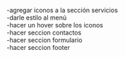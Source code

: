 -agregar iconos a la sección servicios <br>
-darle estilo al menú <br>
-hacer un hover sobre los iconos <br>
-hacer seccion contactos <br>
-hacer seccion formulario <br>
-hacer seccion footer
